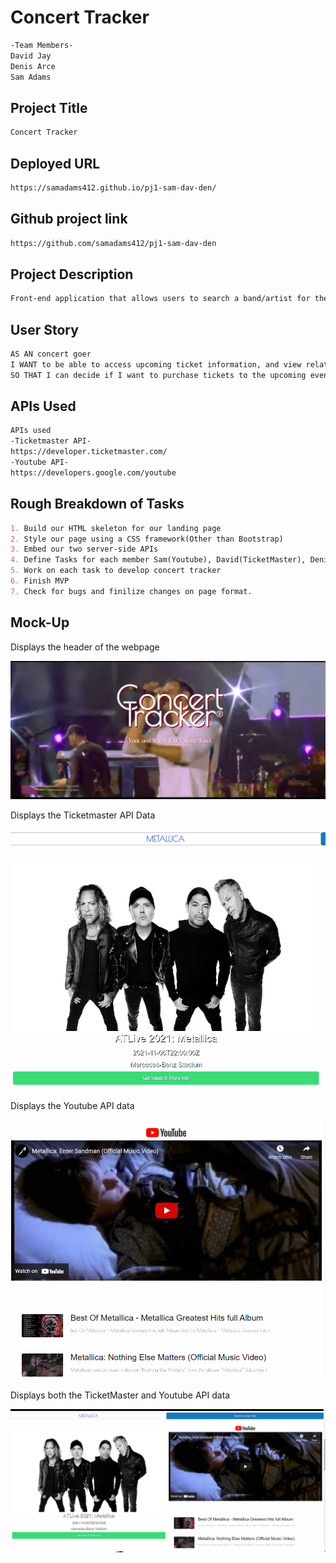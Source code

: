 # Concert Tracker 

```md
-Team Members-
David Jay
Denis Arce
Sam Adams
```

## Project Title

```md
Concert Tracker
```

## Deployed URL

```md
https://samadams412.github.io/pj1-sam-dav-den/
```

## Github project link

```md
https://github.com/samadams412/pj1-sam-dav-den
```

## Project Description

```md
Front-end application that allows users to search a band/artist for the most upcoming event, provide them with ticket information as well as music video resources.
```

## User Story

```md
AS AN concert goer
I WANT to be able to access upcoming ticket information, and view related music
SO THAT I can decide if I want to purchase tickets to the upcoming event
```

## APIs Used

```md
APIs used
-Ticketmaster API-
https://developer.ticketmaster.com/
-Youtube API-
https://developers.google.com/youtube
```

## Rough Breakdown of Tasks

```md
1. Build our HTML skeleton for our landing page
2. Style our page using a CSS framework(Other than Bootstrap)
3. Embed our two server-side APIs
4. Define Tasks for each member Sam(Youtube), David(TicketMaster), Denis(Foundation),
5. Work on each task to develop concert tracker
6. Finish MVP
7. Check for bugs and finilize changes on page format.
```
## Mock-Up

Displays the header of the webpage

![img"Example 1".](/assets/images/ctEx1.png)

Displays the Ticketmaster API Data

![img"Example 2".](/assets/images/ctEx2.png)

Displays the Youtube API data

![img"Example 3".](/assets/images/ctEx3.png)

Displays both the TicketMaster and Youtube API data

![img"Example 4".](/assets/images/ctEx4.png)

